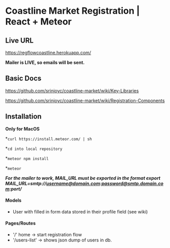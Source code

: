 # Coastline Market Registration | React + Meteor

## Live URL

https://regflowcoastline.herokuapp.com/

**Mailer is LIVE, so emails will be sent.**

## Basic Docs

https://github.com/srinjoyc/coastline-market/wiki/Key-Libraries

https://github.com/srinjoyc/coastline-market/wiki/Registration-Components


## Installation
**Only for MacOS**

*`curl https://install.meteor.com/ | sh`

*`cd into local repository`

*`meteor npm install`

*`meteor`

***For the mailer to work, MAIL_URL must be exported in the format export MAIL_URL=smtp://username@domain.com:password@smtp.domain.com:port/***


#### Models
- User with filled in form data stored in their profile field (see wiki)

#### Pages/Routes
- '/' home -> start registration flow
- '/users-list' -> shows json dump of users in db.
